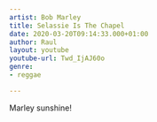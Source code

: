 ```yaml
---
artist: Bob Marley
title: Selassie Is The Chapel
date: 2020-03-20T09:14:33.000+01:00
author: Raul
layout: youtube
youtube-url: Twd_IjAJ60o
genre:
- reggae

---
```

Marley sunshine!